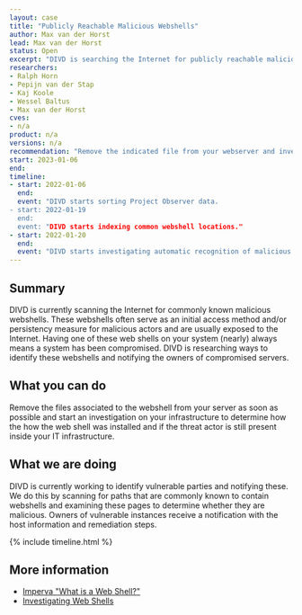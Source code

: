 ```yaml
---
layout: case
title: "Publicly Reachable Malicious Webshells"
author: Max van der Horst
lead: Max van der Horst
status: Open
excerpt: "DIVD is searching the Internet for publicly reachable malicious webshells."
researchers:
- Ralph Horn
- Pepijn van der Stap
- Kaj Koole
- Wessel Baltus
- Max van der Horst
cves:
- n/a
product: n/a
versions: n/a
recommendation: "Remove the indicated file from your webserver and investigate your systems for compromise."
start: 2023-01-06
end:
timeline:
- start: 2022-01-06
  end:
  event: "DIVD starts sorting Project Observer data.
- start: 2022-01-19
  end: 
  event: "DIVD starts indexing common webshell locations."
- start: 2022-01-20
  end:
  event: "DIVD starts investigating automatic recognition of malicious web shells."
---
```


## Summary

DIVD is currently scanning the Internet for commonly known malicious webshells. These webshells often serve as an initial access method and/or persistency measure for malicious actors and are usually exposed to the Internet. Having one of these web shells on your system (nearly) always means a system has been compromised. DIVD is researching ways to identify these webshells and notifying the owners of compromised servers.

## What you can do

Remove the files associated to the webshell from your server as soon as possible and start an investigation on your infrastructure to determine how the how the web shell was installed and if the threat actor is still present inside your IT infrastructure.

## What we are doing

DIVD is currently working to identify vulnerable parties and notifying these. We do this by scanning for paths that are commonly known to contain webshells and examining these pages to determine whether they are malicious. Owners of vulnerable instances receive a notification with the host information and remediation steps. 

{% include timeline.html %}

## More information

* [Imperva "What is a Web Shell?"](https://www.imperva.com/learn/application-security/web-shell/)
* [Investigating Web Shells](https://blog.gigamon.com/2022/09/28/investigating-web-shells/)
